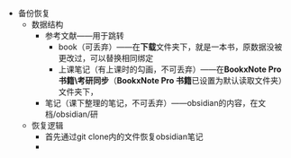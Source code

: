 - 备份恢复
	- 数据结构
		- 参考文献——用于跳转
			- book（可丢弃）——在**下载**文件夹下，就是一本书，原数据没被更改过，可以替换相同绑定
			- 上课笔记（有上课时的勾画，不可丢弃）——在**BookxNote Pro 书籍\考研同步**（**BookxNote Pro 书籍**已设置为默认读取文件夹）文件夹下，
		- 笔记（课下整理的笔记，不可丢弃）——obsidian的内容，在文档/obsidian/研
	- 恢复逻辑
		- 首先通过git clone内的文件恢复obsidian笔记
		- 